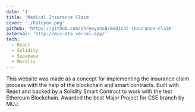 ```yaml
---
date: '1'
title: 'Medical Insurance Claim'
cover: './halcyon.png'
github: 'https://github.com/ShreeyansB/medical-insurance-claim'
external: 'http://mic-eta.vercel.app/'
tech:
  - React
  - Solidity
  - Supabase
  - Moralis
---
```


This website was made as a concept for implementing the insurance claim process with the help of the blockchain and smart contracts. Built with React and backed by a Solidity Smart Contract to work with the test Ethereum Blockchain. Awarded the best Major Project for CSE branch by MUJ.


